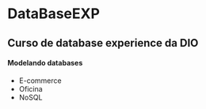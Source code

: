 # DataBaseEXP
## Curso de database experience da DIO
#### Modelando databases
* E-commerce
* Oficina
* NoSQL
